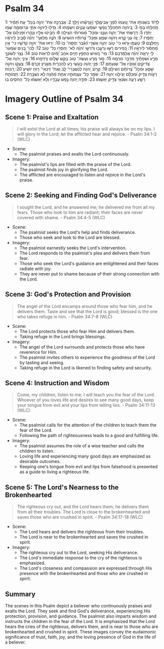 # Psalm 34
1: לְדָוִ֗ד בְּשַׁנּוֹת֣וֹ אֶת־ טַ֭עְמוֹ לִפְנֵ֣י אֲבִימֶ֑לֶךְ וֽ͏ַ֝יְגָרֲשֵׁ֗הוּ וַיֵּלַֽךְ׃
2: אֲבָרֲכָ֣ה אֶת־ יְהוָ֣ה בְּכָל־ עֵ֑ת תָּ֝מִ֗יד תְּֽהִלָּת֥וֹ בְּפִֽי׃
3: בַּ֭יהוָה תִּתְהַלֵּ֣ל נַפְשִׁ֑י יִשְׁמְע֖וּ עֲנָוִ֣ים וְיִשְׂמָֽחוּ׃
4: גַּדְּל֣וּ לַיהוָ֣ה אִתִּ֑י וּנְרוֹמְמָ֖ה שְׁמ֣וֹ יַחְדָּֽו׃
5: דָּרַ֣שְׁתִּי אֶת־ יְהוָ֣ה וְעָנָ֑נִי וּמִכָּל־ מְ֝גוּרוֹתַ֗י הִצִּילָֽנִי׃
6: הִבִּ֣יטוּ אֵלָ֣יו וְנָהָ֑רוּ וּ֝פְנֵיהֶ֗ם אַל־ יֶחְפָּֽרוּ׃
7: זֶ֤ה עָנִ֣י קָ֭רָא וַיהוָ֣ה שָׁמֵ֑עַ וּמִכָּל־ צָ֝רוֹתָ֗יו הוֹשִׁיעֽוֹ׃
8: חֹנֶ֤ה מַלְאַךְ־ יְהוָ֓ה סָ֘בִ֤יב לִֽירֵאָ֗יו וַֽיְחַלְּצֵֽם׃
9: טַעֲמ֣וּ וּ֭רְאוּ כִּי־ ט֣וֹב יְהוָ֑ה אַֽשְׁרֵ֥י הַ֝גֶּ֗בֶר יֶחֱסֶה־ בּֽוֹ׃
10: יְר֣אוּ אֶת־ יְהוָ֣ה קְדֹשָׁ֑יו כִּי־ אֵ֥ין מַ֝חְס֗וֹר לִירֵאָֽיו׃
11: כְּ֭פִירִים רָשׁ֣וּ וְרָעֵ֑בוּ וְדֹרְשֵׁ֥י יְ֝הוָ֗ה לֹא־ יַחְסְר֥וּ כָל־ טֽוֹב׃
12: לְֽכוּ־ בָ֭נִים שִׁמְעוּ־ לִ֑י יִֽרְאַ֥ת יְ֝הוָ֗ה אֲלַמֶּדְכֶֽם׃
13: מִֽי־ הָ֭אִישׁ הֶחָפֵ֣ץ חַיִּ֑ים אֹהֵ֥ב יָ֝מִ֗ים לִרְא֥וֹת טֽוֹב׃
14: נְצֹ֣ר לְשׁוֹנְךָ֣ מֵרָ֑ע וּ֝שְׂפָתֶ֗יךָ מִדַּבֵּ֥ר מִרְמָֽה׃
15: ס֣וּר מֵ֭רָע וַעֲשֵׂה־ ט֑וֹב בַּקֵּ֖שׁ שָׁל֣וֹם וְרָדְפֵֽהוּ׃
16: עֵינֵ֣י יְ֭הוָה אֶל־ צַדִּיקִ֑ים וְ֝אָזְנָ֗יו אֶל־ שַׁוְעָתָֽם׃
17: פְּנֵ֣י יְ֭הוָה בְּעֹ֣שֵׂי רָ֑ע לְהַכְרִ֖ית מֵאֶ֣רֶץ זִכְרָֽם׃
18: צָעֲק֣וּ וַיהוָ֣ה שָׁמֵ֑עַ וּמִכָּל־ צָ֝רוֹתָ֗ם הִצִּילָֽם׃
19: קָר֣וֹב יְ֭הוָה לְנִשְׁבְּרֵי־ לֵ֑ב וְֽאֶת־ דַּכְּאֵי־ ר֥וּחַ יוֹשִֽׁיעַ׃
20: רַ֭בּוֹת רָע֣וֹת צַדִּ֑יק וּ֝מִכֻּלָּ֗ם יַצִּילֶ֥נּוּ יְהוָֽה׃
21: שֹׁמֵ֥ר כָּל־ עַצְמוֹתָ֑יו אַחַ֥ת מֵ֝הֵ֗נָּה לֹ֣א נִשְׁבָּֽרָה׃
22: תְּמוֹתֵ֣ת רָשָׁ֣ע רָעָ֑ה וְשֹׂנְאֵ֖י צַדִּ֣יק יֶאְשָֽׁמוּ׃
23: פּוֹדֶ֣ה יְ֭הוָה נֶ֣פֶשׁ עֲבָדָ֑יו וְלֹ֥א יֶ֝אְשְׁמ֗וּ כָּֽל־ הַחֹסִ֥ים בּֽוֹ׃

# Imagery Outline of Psalm 34

## Scene 1: Praise and Exaltation

> I will extol the Lord at all times; his praise will always be on my lips. I will glory in the Lord; let the afflicted hear and rejoice. - Psalm 34:1-2 (WLC)

- Scene:
  - The psalmist praises and exalts the Lord continuously. 
- Imagery:
  - The psalmist's lips are filled with the praise of the Lord.
  - The psalmist finds joy in glorifying the Lord.
  - The afflicted are encouraged to listen and rejoice in the Lord's praise.

## Scene 2: Seeking and Finding God's Deliverance

> I sought the Lord, and he answered me; he delivered me from all my fears. Those who look to him are radiant; their faces are never covered with shame. - Psalm 34:4-5 (WLC)

- Scene:
  - The psalmist seeks the Lord's help and finds deliverance.
  - Those who seek and look to the Lord are blessed.
- Imagery:
  - The psalmist earnestly seeks the Lord's intervention.
  - The Lord responds to the psalmist's plea and delivers them from fear.
  - Those who seek the Lord's guidance are enlightened and their faces radiate with joy.
  - They are never put to shame because of their strong connection with the Lord.

## Scene 3: God's Protection and Provision

> The angel of the Lord encamps around those who fear him, and he delivers them. Taste and see that the Lord is good; blessed is the one who takes refuge in him. - Psalm 34:7-8 (WLC)

- Scene:
  - The Lord protects those who fear Him and delivers them.
  - Taking refuge in the Lord brings blessings.
- Imagery:
  - The angel of the Lord surrounds and protects those who have reverence for Him.
  - The psalmist invites others to experience the goodness of the Lord by tasting and seeing.
  - Taking refuge in the Lord is likened to finding safety and security.

## Scene 4: Instruction and Wisdom

> Come, my children, listen to me; I will teach you the fear of the Lord. Whoever of you loves life and desires to see many good days, keep your tongue from evil and your lips from telling lies. - Psalm 34:11-13 (WLC)

- Scene:
  - The psalmist calls for the attention of the children to teach them the fear of the Lord.
  - Following the path of righteousness leads to a good and fulfilling life.
- Imagery:
  - The psalmist assumes the role of a wise teacher and calls the children to listen.
  - Loving life and experiencing many good days are emphasized as desirable outcomes.
  - Keeping one's tongue from evil and lips from falsehood is presented as a guide to living a righteous life.

## Scene 5: The Lord's Nearness to the Brokenhearted

> The righteous cry out, and the Lord hears them; he delivers them from all their troubles. The Lord is close to the brokenhearted and saves those who are crushed in spirit. - Psalm 34:17-18 (WLC)

- Scene:
  - The Lord hears and delivers the righteous from their troubles.
  - The Lord is near to the brokenhearted and saves the crushed in spirit.
- Imagery:
  - The righteous cry out to the Lord, seeking His deliverance.
  - The Lord's immediate response to the cry of the righteous is emphasized.
  - The Lord's closeness and compassion are expressed through His presence with the brokenhearted and those who are crushed in spirit.

## Summary

The scenes in this Psalm depict a believer who continuously praises and exalts the Lord. They seek and find God's deliverance, experiencing His protection, provision, and guidance. The psalmist also imparts wisdom and instructs the children in the fear of the Lord. It is emphasized that the Lord hears the cries of the righteous, delivers them, and is near to those who are brokenhearted and crushed in spirit. These images convey the eudaimonic significance of trust, faith, joy, and the loving presence of God in the life of a believer.